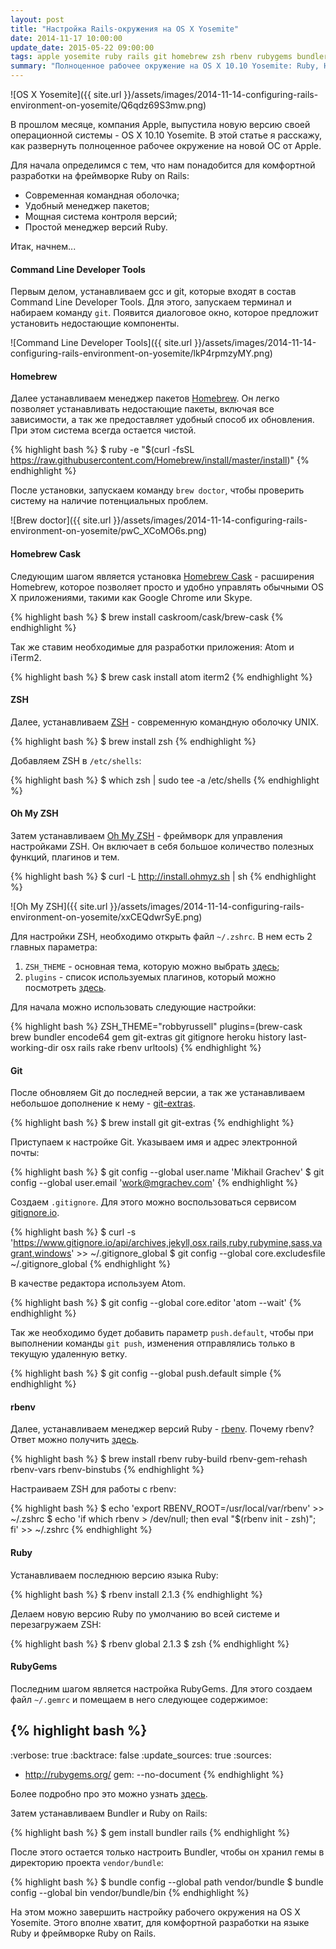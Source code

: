 ```yaml
---
layout: post
title: "Настройка Rails-окружения на OS X Yosemite"
date: 2014-11-17 10:00:00
update_date: 2015-05-22 09:00:00
tags: apple yosemite ruby rails git homebrew zsh rbenv rubygems bundler
summary: "Полноценное рабочее окружение на OS X 10.10 Yosemite: Ruby, Homebrew, Oh My ZSH, rbenv и многое другое."
---
```


![OS X Yosemite]({{ site.url }}/assets/images/2014-11-14-configuring-rails-environment-on-yosemite/Q6qdz69S3mw.png)

В прошлом месяце, компания Apple, выпустила новую версию своей операционной системы - OS X 10.10 Yosemite. В этой статье я расскажу, как развернуть полноценное рабочее окружение на новой ОС от Apple.

Для начала определимся с тем, что нам понадобится для комфортной разработки на фреймворке Ruby on Rails:

* Современная командная оболочка;
* Удобный менеджер пакетов;
* Мощная система контроля версий;
* Простой менеджер версий Ruby.

Итак, начнем...

#### Command Line Developer Tools

Первым делом, устанавливаем gcc и git, которые входят в состав Command Line Developer Tools. Для этого, запускаем терминал и набираем команду `git`. Появится диалоговое окно, которое предложит установить недостающие компоненты.

![Command Line Developer Tools]({{ site.url }}/assets/images/2014-11-14-configuring-rails-environment-on-yosemite/lkP4rpmzyMY.png)

#### Homebrew

Далее устанавливаем менеджер пакетов [Homebrew](http://brew.sh/index_ru.html). Он легко позволяет устанавливать недостающие пакеты, включая все зависимости, а так же предоставляет удобный способ их обновления. При этом система всегда остается чистой.

{% highlight bash %}
$ ruby -e "$(curl -fsSL https://raw.githubusercontent.com/Homebrew/install/master/install)"
{% endhighlight %}

После установки, запускаем команду `brew doctor`, чтобы проверить систему на наличие потенциальных проблем.

![Brew doctor]({{ site.url }}/assets/images/2014-11-14-configuring-rails-environment-on-yosemite/pwC_XCoMO6s.png)

#### Homebrew Cask

Следующим шагом является установка [Homebrew Cask](http://caskroom.io) - расширения Homebrew, которое позволяет просто и удобно управлять обычными OS X приложениями, такими как Google Chrome или Skype.

{% highlight bash %}
$ brew install caskroom/cask/brew-cask
{% endhighlight %}

Так же ставим необходимые для разработки приложения: Atom и iTerm2.

{% highlight bash %}
$ brew cask install atom iterm2
{% endhighlight %}

#### ZSH

Далее, устанавливаем [ZSH](https://ru.wikipedia.org/wiki/Zsh) - современную командную оболочку UNIX.

{% highlight bash %}
$ brew install zsh
{% endhighlight %}

Добавляем ZSH в `/etc/shells`:

{% highlight bash %}
$ which zsh | sudo tee -a /etc/shells
{% endhighlight %}

#### Oh My ZSH

Затем устанавливаем [Oh My ZSH](http://ohmyz.sh) - фреймворк для управления настройками ZSH. Он включает в себя большое количество полезных функций, плагинов и тем.

{% highlight bash %}
$ curl -L http://install.ohmyz.sh | sh
{% endhighlight %}

![Oh My ZSH]({{ site.url }}/assets/images/2014-11-14-configuring-rails-environment-on-yosemite/xxCEQdwrSyE.png)

Для настройки ZSH, необходимо открыть файл `~/.zshrc`. В нем есть 2 главных параметра:

1. `ZSH_THEME` - основная тема, которую можно выбрать [здесь](https://github.com/robbyrussell/oh-my-zsh/wiki/themes);
2. `plugins` - список используемых плагинов, который можно посмотреть [здесь](https://github.com/robbyrussell/oh-my-zsh/wiki/Plugins).

Для начала можно использовать следующие настройки:

{% highlight bash %}
ZSH_THEME="robbyrussell"
plugins=(brew-cask brew bundler encode64 gem git-extras git gitignore heroku history last-working-dir osx rails rake rbenv urltools)
{% endhighlight %}

#### Git

После обновляем Git до последней версии, а так же устанавливаем небольшое дополнение к нему - [git-extras](https://github.com/tj/git-extras).

{% highlight bash %}
$ brew install git git-extras
{% endhighlight %}

Приступаем к настройке Git. Указываем имя и адрес электронной почты:

{% highlight bash %}
$ git config --global user.name 'Mikhail Grachev'
$ git config --global user.email 'work@mgrachev.com'
{% endhighlight %}

Создаем `.gitignore`. Для этого можно воспользоваться сервисом [gitignore.io](https://www.gitignore.io/).

{% highlight bash %}
$ curl -s 'https://www.gitignore.io/api/archives,jekyll,osx,rails,ruby,rubymine,sass,vagrant,windows' >> ~/.gitignore_global
$ git config --global core.excludesfile ~/.gitignore_global
{% endhighlight %}

В качестве редактора используем Atom.

{% highlight bash %}
$ git config --global core.editor 'atom --wait'
{% endhighlight %}

Так же необходимо будет добавить параметр `push.default`, чтобы при выполнении команды `git push`, изменения отправлялись только в текущую удаленную ветку.

{% highlight bash %}
$ git config --global push.default simple
{% endhighlight %}

#### rbenv

Далее, устанавливаем менеджер версий Ruby - [rbenv](https://github.com/sstephenson/rbenv). Почему rbenv? Ответ можно получить [здесь](https://github.com/sstephenson/rbenv/wiki/Why-rbenv%3F).

{% highlight bash %}
$ brew install rbenv ruby-build rbenv-gem-rehash rbenv-vars rbenv-binstubs
{% endhighlight %}

Настраиваем ZSH для работы с rbenv:

{% highlight bash %}
$ echo 'export RBENV_ROOT=/usr/local/var/rbenv' >> ~/.zshrc
$ echo 'if which rbenv > /dev/null; then eval "$(rbenv init - zsh)"; fi' >> ~/.zshrc
{% endhighlight %}

#### Ruby

Устанавливаем последнюю версию языка Ruby:

{% highlight bash %}
$ rbenv install 2.1.3
{% endhighlight %}

Делаем новую версию Ruby по умолчанию во всей системе и перезагружаем ZSH:

{% highlight bash %}
$ rbenv global 2.1.3
$ zsh
{% endhighlight %}

#### RubyGems

Последним шагом является настройка RubyGems. Для этого создаем файл `~/.gemrc` и помещаем в него следующее содержимое:

{% highlight bash %}
---
:verbose: true
:backtrace: false
:update_sources: true
:sources:
- http://rubygems.org/
gem: --no-document
{% endhighlight %}

Более подробно про это можно узнать [здесь](http://guides.rubygems.org/command-reference/#gem-environment).

Затем устанавливаем Bundler и Ruby on Rails:

{% highlight bash %}
$ gem install bundler rails
{% endhighlight %}

После этого остается только настроить Bundler, чтобы он хранил гемы в директорию проекта `vendor/bundle`:

{% highlight bash %}
$ bundle config --global path vendor/bundle
$ bundle config --global bin vendor/bundle/bin
{% endhighlight %}

На этом можно завершить настройку рабочего окружения на OS X Yosemite. Этого вполне хватит, для комфортной разработки на языке Ruby и фреймворке Ruby on Rails.
